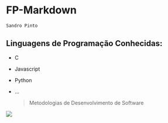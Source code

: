 # FP-Markdown 

`Sandro Pinto`

## Linguagens de Programação Conhecidas:

* C

* Javascript

* Python

* ...

  > Metodologias de Desenvolvimento de Software

![](C:\Users\jpval\Downloads\logo_ipl_header.png)
